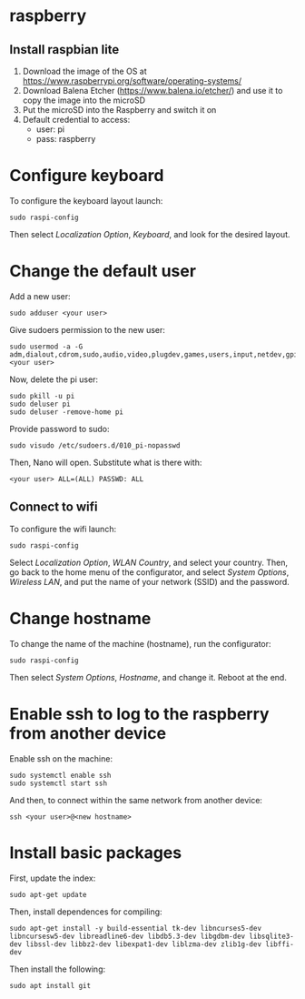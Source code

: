 # raspberry

## Install raspbian lite
1. Download the image of the OS at https://www.raspberrypi.org/software/operating-systems/
2. Download Balena Etcher (https://www.balena.io/etcher/) and use it to copy the image into the microSD
3. Put the microSD into the Raspberry and switch it on
4. Default credential to access:
   * user: pi
   * pass: raspberry


# Configure keyboard
To configure the keyboard layout launch:
```
sudo raspi-config
```

Then select *Localization Option*, *Keyboard*, and look for the desired layout.


# Change the default user
Add a new user:
```
sudo adduser <your user>
```

Give sudoers permission to the new user:
```
sudo usermod -a -G adm,dialout,cdrom,sudo,audio,video,plugdev,games,users,input,netdev,gpio,i2c,spi <your user>
```

Now, delete the pi user:
```
sudo pkill -u pi
sudo deluser pi
sudo deluser -remove-home pi
```

Provide password to sudo:
```
sudo visudo /etc/sudoers.d/010_pi-nopasswd
```

Then, Nano will open. Substitute what is there with:
```
<your user> ALL=(ALL) PASSWD: ALL
```


## Connect to wifi
To configure the wifi launch:
```
sudo raspi-config
```

Select *Localization Option*, *WLAN Country*, and select your country. Then, go back to the home menu of the configurator, and select *System Options*, *Wireless LAN*, and put the name of your network (SSID) and the password.


# Change hostname
To change the name of the machine (hostname), run the configurator:
```
sudo raspi-config
```

Then select *System Options*, *Hostname*, and change it. Reboot at the end.


# Enable ssh to log to the raspberry from another device
Enable ssh on the machine:
```
sudo systemctl enable ssh
sudo systemctl start ssh
```

And then, to connect within the same network from another device:
```
ssh <your user>@<new hostname>
```


# Install basic packages
First, update the index:
```
sudo apt-get update
```

Then, install dependences for compiling:
```
sudo apt-get install -y build-essential tk-dev libncurses5-dev libncursesw5-dev libreadline6-dev libdb5.3-dev libgdbm-dev libsqlite3-dev libssl-dev libbz2-dev libexpat1-dev liblzma-dev zlib1g-dev libffi-dev
```

Then install the following:
```
sudo apt install git
```